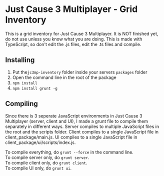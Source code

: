# Just Cause 3 Multiplayer - Grid Inventory
This is a grid inventory for Just Cause 3 Multiplayer. It is NOT finished yet, do not use unless you know what you are doing.
This is made with TypeScript, so don't edit the .js files, edit the .ts files and compile.


## Installing

1. Put the`jc3mp-inventory` folder inside your servers `packages` folder
1. Open the command line in the root of the package
2. `npm install`
3. `npm install grunt -g`


## Compiling
Since there is 3 seperate JavaScript environments in Just Cause 3 Multiplayer (server, client and UI), I made a grunt file to compile them separately in different ways. Server compiles to multiple JavaScript files in the root and the scripts folder. Client compiles to a single JavaScript file in client_package/main.js. UI compiles to a single JavaScript file in client_package/ui/scripts/index.js.

To compile everything, do `grunt --force` in the command line.  
To compile server only, do `grunt server`.  
To compile client only, do `grunt client`.  
To compile UI only, do `grunt ui`.  
